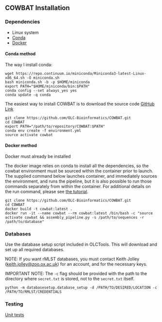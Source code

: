 ## COWBAT Installation

### Dependencies

* Linux system
* [Conda](https://conda.io/docs/user-guide/install/linux.html)
* [Docker](https://www.docker.com/)

#### Conda method

The way I install conda:

```
wget https://repo.continuum.io/miniconda/Miniconda3-latest-Linux-x86_64.sh -O miniconda.sh
bash miniconda.sh -b -p $HOME/miniconda
export PATH="$HOME/miniconda/bin:$PATH"
conda config --set always_yes yes
conda update -q conda
```

The easiest way to install COWBAT is to download the source code [GitHub Link](https://github.com/OLC-Bioinformatics/COWBAT.git)

```
git clone https://github.com/OLC-Bioinformatics/COWBAT.git
cd COWBAT
export PATH="/path/to/repository/COWBAT:$PATH"
conda env create -f environment.yml
source activate cowbat
```

#### Docker method

Docker must already be installed

The docker image relies on conda to install all the dependencies, so the cowbat environment must be sourced within 
the container prior to launch. The supplied command below launches container, and immediately sources the environment, and runs the 
pipeline, but it is also possible to run those commands separately from within the container. For additional details on the run
command, please see [the tutorial](tutorial.md).

```
git clone https://github.com/OLC-Bioinformatics/COWBAT.git
cd COWBAT
docker build -t cowbat:latest .
docker run -it --name cowbat --rm cowbat:latest /bin/bash -c "source activate cowbat && assembly_pipeline.py -s /path/to/sequences -r /path/to/database"
```

### Databases

Use the database setup script included in OLCTools. This will download and set up all required databases.

NOTE: If you want rMLST databases, you must contact Keith Jolley (keith.jolley@zoo.ox.ac.uk)
for an account, and for the necessary keys. 

IMPORTANT NOTE: The `-c` flag should be provided with the path to the directory where `secret.txt` is stored,
not to the `secret.txt` itself.

```
python -m databasesetup.database_setup -d /PATH/TO/DESIRED/LOCATION -c /PATH/TO/RMLST/CREDENTIALS
```

### Testing

[Unit tests](tests.md)

